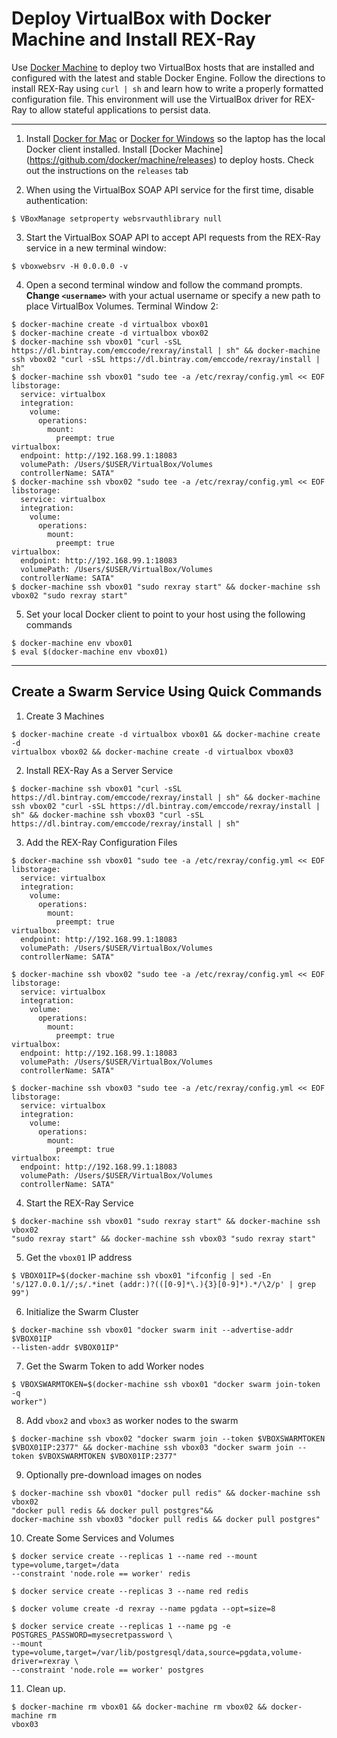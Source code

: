 # Deploy VirtualBox with Docker Machine and Install REX-Ray

Use [Docker Machine](https://github.com/docker/machine) to deploy two VirtualBox
hosts that are installed and configured with the latest and stable Docker
Engine. Follow the directions to install REX-Ray using `curl | sh` and learn how
to write a properly formatted configuration file. This environment will use the
VirtualBox driver for REX-Ray to allow stateful applications to persist data.

---

1. Install [Docker for Mac](https://docs.docker.com/docker-for-mac/) or [Docker
for Windows](https://docs.docker.com/docker-for-windows/) so the laptop has the
local Docker client installed. Install [Docker Machine]
(https://github.com/docker/machine/releases) to deploy hosts. Check out the instructions on the `releases` tab

2. When using the VirtualBox SOAP API service for the first time, disable
authentication:

  ```
  $ VBoxManage setproperty websrvauthlibrary null
  ```

3. Start the VirtualBox SOAP API to accept API requests from the REX-Ray
service in a new terminal window:

  ```
  $ vboxwebsrv -H 0.0.0.0 -v
  ```

4. Open a second terminal window and follow the command prompts. **Change
`<username>`** with your actual username or specify a new path to place VirtualBox
Volumes. Terminal Window 2:

  ```
  $ docker-machine create -d virtualbox vbox01
  $ docker-machine create -d virtualbox vbox02
  $ docker-machine ssh vbox01 "curl -sSL https://dl.bintray.com/emccode/rexray/install | sh" && docker-machine ssh vbox02 "curl -sSL https://dl.bintray.com/emccode/rexray/install | sh"
  $ docker-machine ssh vbox01 "sudo tee -a /etc/rexray/config.yml << EOF
  libstorage:
    service: virtualbox
    integration:
      volume:
        operations:
          mount:
            preempt: true
  virtualbox:
    endpoint: http://192.168.99.1:18083
    volumePath: /Users/$USER/VirtualBox/Volumes
    controllerName: SATA"
  $ docker-machine ssh vbox02 "sudo tee -a /etc/rexray/config.yml << EOF
  libstorage:
    service: virtualbox
    integration:
      volume:
        operations:
          mount:
            preempt: true
  virtualbox:
    endpoint: http://192.168.99.1:18083
    volumePath: /Users/$USER/VirtualBox/Volumes
    controllerName: SATA"
  $ docker-machine ssh vbox01 "sudo rexray start" && docker-machine ssh vbox02 "sudo rexray start"
  ```

5. Set your local Docker client to point to your host using the following
commands

  ```
  $ docker-machine env vbox01
  $ eval $(docker-machine env vbox01)
  ```


---

## Create a Swarm Service Using Quick Commands

1. Create 3 Machines
```
$ docker-machine create -d virtualbox vbox01 && docker-machine create -d
virtualbox vbox02 && docker-machine create -d virtualbox vbox03
```

2. Install REX-Ray As a Server Service
```
$ docker-machine ssh vbox01 "curl -sSL
https://dl.bintray.com/emccode/rexray/install | sh" && docker-machine ssh vbox02 "curl -sSL https://dl.bintray.com/emccode/rexray/install | sh" && docker-machine ssh vbox03 "curl -sSL https://dl.bintray.com/emccode/rexray/install | sh"
```

3. Add the REX-Ray Configuration Files
```
$ docker-machine ssh vbox01 "sudo tee -a /etc/rexray/config.yml << EOF
libstorage:
  service: virtualbox
  integration:
    volume:
      operations:
        mount:
          preempt: true
virtualbox:
  endpoint: http://192.168.99.1:18083
  volumePath: /Users/$USER/VirtualBox/Volumes
  controllerName: SATA"

$ docker-machine ssh vbox02 "sudo tee -a /etc/rexray/config.yml << EOF
libstorage:
  service: virtualbox
  integration:
    volume:
      operations:
        mount:
          preempt: true
virtualbox:
  endpoint: http://192.168.99.1:18083
  volumePath: /Users/$USER/VirtualBox/Volumes
  controllerName: SATA"

$ docker-machine ssh vbox03 "sudo tee -a /etc/rexray/config.yml << EOF
libstorage:
  service: virtualbox
  integration:
    volume:
      operations:
        mount:
          preempt: true
virtualbox:
  endpoint: http://192.168.99.1:18083
  volumePath: /Users/$USER/VirtualBox/Volumes
  controllerName: SATA"
```

4. Start the REX-Ray Service
```
$ docker-machine ssh vbox01 "sudo rexray start" && docker-machine ssh vbox02
"sudo rexray start" && docker-machine ssh vbox03 "sudo rexray start"
```

5. Get the `vbox01` IP address
```
$ VBOX01IP=$(docker-machine ssh vbox01 "ifconfig | sed -En
's/127.0.0.1//;s/.*inet (addr:)?(([0-9]*\.){3}[0-9]*).*/\2/p' | grep 99")
```

6. Initialize the Swarm Cluster
```
$ docker-machine ssh vbox01 "docker swarm init --advertise-addr $VBOX01IP
--listen-addr $VBOX01IP"
```

7. Get the Swarm Token to add Worker nodes
```
$ VBOXSWARMTOKEN=$(docker-machine ssh vbox01 "docker swarm join-token -q
worker")
```

8. Add `vbox2` and `vbox3` as worker nodes to the swarm
```
$ docker-machine ssh vbox02 "docker swarm join --token $VBOXSWARMTOKEN
$VBOX01IP:2377" && docker-machine ssh vbox03 "docker swarm join --token $VBOXSWARMTOKEN $VBOX01IP:2377"
```

9. Optionally pre-download images on nodes
```
$ docker-machine ssh vbox01 "docker pull redis" && docker-machine ssh vbox02
"docker pull redis && docker pull postgres"&&
docker-machine ssh vbox03 "docker pull redis && docker pull postgres"
```

10. Create Some Services and Volumes
```
$ docker service create --replicas 1 --name red --mount type=volume,target=/data
--constraint 'node.role == worker' redis

$ docker service create --replicas 3 --name red redis

$ docker volume create -d rexray --name pgdata --opt=size=8

$ docker service create --replicas 1 --name pg -e
POSTGRES_PASSWORD=mysecretpassword \
--mount type=volume,target=/var/lib/postgresql/data,source=pgdata,volume-driver=rexray \
--constraint 'node.role == worker' postgres
```

11. Clean up.
```
$ docker-machine rm vbox01 && docker-machine rm vbox02 && docker-machine rm
vbox03
```
